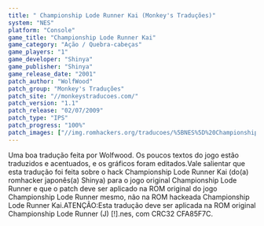 ```yaml
---
title: " Championship Lode Runner Kai (Monkey's Traduções)"
system: "NES"
platform: "Console"
game_title: "Championship Lode Runner Kai"
game_category: "Ação / Quebra-cabeças"
game_players: "1"
game_developer: "Shinya"
game_publisher: "Shinya"
game_release_date: "2001"
patch_author: "WolfWood"
patch_group: "Monkey's Traduções"
patch_site: "//monkeystraducoes.com/"
patch_version: "1.1"
patch_release: "02/07/2009"
patch_type: "IPS"
patch_progress: "100%"
patch_images: ["//img.romhackers.org/traducoes/%5BNES%5D%20Championship%20Lode%20Runner%20Kai%20-%20Monkey's%20Tradu%C3%A7%C3%B5es%20-%201.png","//img.romhackers.org/traducoes/%5BNES%5D%20Championship%20Lode%20Runner%20Kai%20-%20Monkey's%20Tradu%C3%A7%C3%B5es%20-%202.png","//img.romhackers.org/traducoes/%5BNES%5D%20Championship%20Lode%20Runner%20Kai%20-%20Monkey's%20Tradu%C3%A7%C3%B5es%20-%203.png"]
---
```

Uma boa tradução feita por Wolfwood. Os poucos textos do jogo estão traduzidos e acentuados, e os gráficos foram editados.Vale salientar que esta tradução foi feita sobre o hack Championship Lode Runner Kai (do(a) romhacker japonês(a) Shinya) para o jogo original Championship Lode Runner e que o patch deve ser aplicado na ROM original do jogo Championship Lode Runner mesmo, não na ROM hackeada Championship Lode Runner Kai.ATENÇÃO:Esta tradução deve ser aplicada na ROM original Championship Lode Runner (J) [!].nes, com CRC32 CFA85F7C.